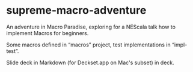 # supreme-macro-adventure

An adventure in Macro Paradise, exploring for a NEScala talk how to implement Macros for beginners.

Some macros defined in “macros” project, test implementations in “impl-test”.

Slide deck in Markdown (for Deckset.app on Mac's subset) in deck.
